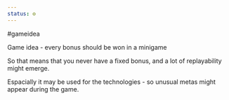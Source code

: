 ```yaml
---
status: ⚙️
---
```

#gameidea

Game idea - every bonus should be won in a minigame

So that means that you never have a fixed bonus, and a lot of replayability might emerge. 

Espacially it may be used for the technologies - so unusual metas might appear during the game.